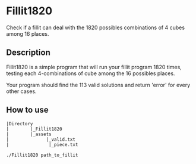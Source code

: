 # Fillit1820
Check if a fillit can deal with the 1820 possibles combinations of 4 cubes among 16 places.

## Description
Fillit1820 is a simple program that will run your fillit program 1820 times, testing each 4-combinations of cube among the 16 possibles places.

Your program should find the 113 valid solutions and return 'error' for every other cases.

## How to use
```
|Directory
|        |_Fillit1820
|        |_assets
|              |_valid.txt
|               |_piece.txt
```

```./Fillit1820 path_to_fillit```
